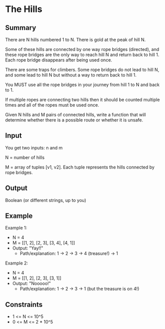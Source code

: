 # The Hills

## Summary

There are N hills numbered 1 to N. There is gold at the peak of hill N.

Some of these hills are connected by one way rope bridges (directed), and these rope bridges are the only way to reach hill N and return back to hill 1. Each rope bridge disappears after being used once.

There are some traps for climbers. Some rope bridges do not lead to hill N, and some lead to hill N but without a way to return back to hill 1.

You MUST use all the rope bridges in your journey from hill 1 to N and back to 1.

If multiple ropes are connecting two hills then it should be counted multiple times and all of the ropes must be used once.

Given N hills and M pairs of connected hills, write a function that will determine whether there is a possible route or whether it is unsafe.

## Input

You get two inputs: n and m

N = number of hills

M = array of tuples [v1, v2]. Each tuple represents the hills connected by rope bridges.

## Output

Boolean (or different strings, up to you)

## Example

Example 1:

  * N = 4
  * M = [[1, 2], [2, 3], [3, 4], [4, 1]]
  * Output: "Yay!!"
    * Path/explanation: 1 -> 2 -> 3 -> 4 (treasure!) -> 1

Example 2:

  * N = 4
  * M = [[1, 2], [2, 3], [3, 1]]
  * Output: "Nooooo!"
    * Path/explanation: 1 -> 2 -> 3 -> 1 (but the treasure is on 4!)


## Constraints 
 
* 1 <= N <= 10^5
* 0 <= M <= 2 * 10^5